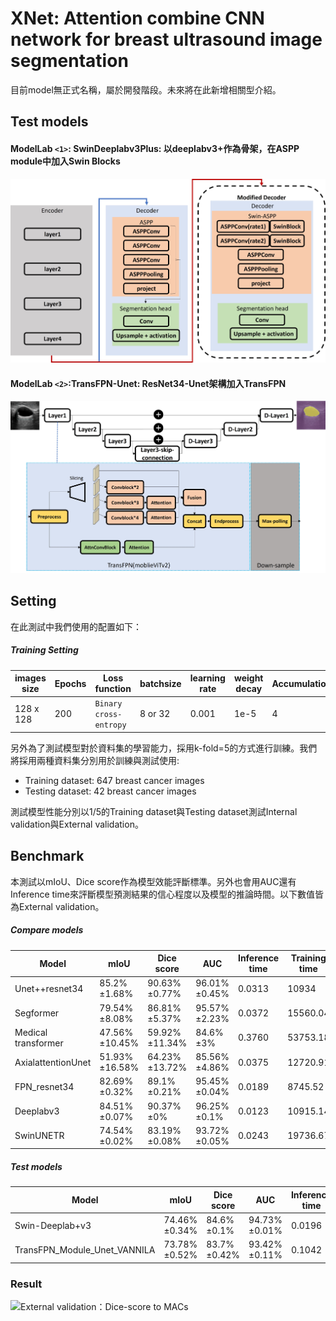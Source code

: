 # XNet: Attention combine CNN network for breast ultrasound image segmentation

目前model無正式名稱，屬於開發階段。未來將在此新增相關型介紹。

## Test models

#### ModelLab `<1>`: SwinDeeplabv3Plus: 以deeplabv3+作為骨架，在ASPP module中加入Swin Blocks

![SwinDeeplabv3+](otherData/Swin_Deeplabv3+.jpg)

#### ModelLab `<2>`:TransFPN-Unet: ResNet34-Unet架構加入TransFPN

![TransFPN-Unet](otherData/TransFPN(mobileViT).jpg)

## Setting

在此測試中我們使用的配置如下：

##### Training Setting

| images size | Epochs | Loss function            | batchsize | learning rate | weight decay | Accumulation |
| ----------- | ------ | ------------------------ | --------- | ------------- | ------------ | ------------ |
| 128 x 128   | 200    | `Binary cross-entropy` | 8 or 32   | 0.001         | 1e-5         | 4            |

另外為了測試模型對於資料集的學習能力，採用k-fold=5的方式進行訓練。我們將採用兩種資料集分別用於訓練與測試使用:

* Training dataset: 647 breast cancer images
* Testing dataset: 42 breast cancer images

測試模型性能分別以1/5的Training dataset與Testing dataset測試Internal validation與External validation。

## Benchmark

本測試以mIoU、Dice score作為模型效能評斷標準。另外也會用AUC還有Inference time來評斷模型預測結果的信心程度以及模型的推論時間。以下數值皆為External validation。

##### Compare models

| Model               | mIoU           | Dice score     | AUC           | Inference time | Training time | Note |
| ------------------- | -------------- | -------------- | ------------- | -------------- | ------------- | ---- |
| Unet++resnet34      | 85.2%±1.68%   | 90.63%±0.77%  | 96.01%±0.45% | 0.0313         | 10934         |      |
| Segformer           | 79.54%±8.08%  | 86.81%±5.37%  | 95.57%±2.23% | 0.0372         | 15560.04      |      |
| Medical transformer | 47.56%±10.45% | 59.92%±11.34% | 84.6%±3%     | 0.3760         | 53753.18      |      |
| AxialattentionUnet  | 51.93%±16.58% | 64.23%±13.72% | 85.56%±4.86% | 0.0375         | 12720.91      |      |
| FPN_resnet34        | 82.69%±0.32%  | 89.1%±0.21%   | 95.45%±0.04% | 0.0189         | 8745.52       |      |
| Deeplabv3           | 84.51%±0.07%  | 90.37%±0%     | 96.25%±0.1%  | 0.0123         | 10915.14      |      |
| SwinUNETR           | 74.54%±0.02%  | 83.19%±0.08%  | 93.72%±0.05% | 0.0243         | 19736.67      |      |

##### Test models

| Model | mIoU | Dice score | AUC | Inference time | Training time | Note |
| --- | ---- | ---------- | --- | -------------- | ------------- | ---- |
| Swin-Deeplab+v3 |   74.46%±0.34%   |      84.6%±0.1%      |  94.73%±0.01%   |        0.0196         |       8553.8       |      |
| TransFPN_Module_Unet_VANNILA  |   73.78%±0.52%   |      83.7%±0.42%      |  93.42%±0.11%   |       0.1042          |        37122.94       |      |

### Result
![External validation：Dice-score to MACs](/assets/External%20validation：Dice-score%20to%20MACs.png)
